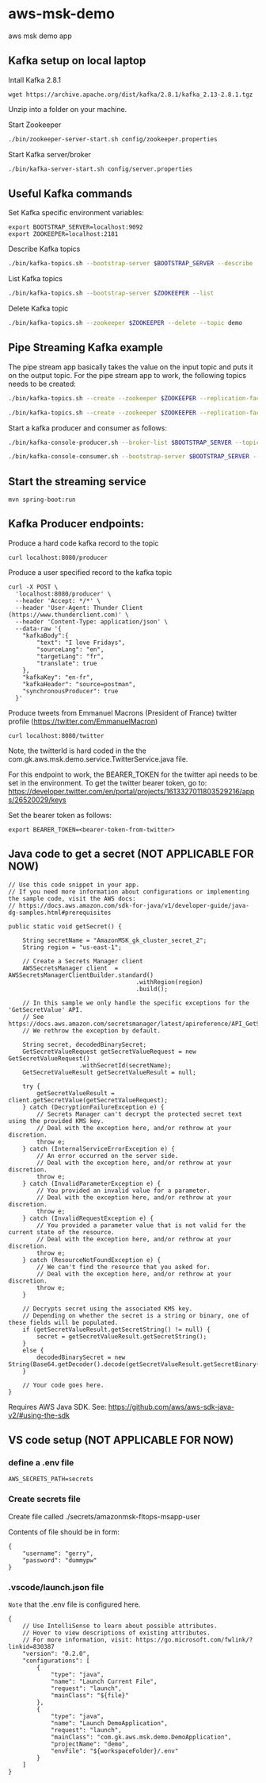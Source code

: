 # aws-msk-demo
aws msk demo app

## Kafka setup on local laptop

Intall Kafka 2.8.1

```
wget https://archive.apache.org/dist/kafka/2.8.1/kafka_2.13-2.8.1.tgz
```

Unzip into a folder on your machine.

Start Zookeeper

```bash
./bin/zookeeper-server-start.sh config/zookeeper.properties
```

Start Kafka server/broker
```bash
./bin/kafka-server-start.sh config/server.properties
```


## Useful Kafka commands

Set Kafka specific environment variables:
```
export BOOTSTRAP_SERVER=localhost:9092
export ZOOKEEPER=localhost:2181
```

Describe Kafka topics
```bash
./bin/kafka-topics.sh --bootstrap-server $BOOTSTRAP_SERVER --describe
```

List Kafka topics
```bash
./bin/kafka-topics.sh --bootstrap-server $ZOOKEEPER --list
```

Delete Kafka topic
```bash
./bin/kafka-topics.sh --zookeeper $ZOOKEEPER --delete --topic demo
```

## Pipe Streaming Kafka example 

The pipe stream app basically takes the value on the input topic and puts it on the output topic.
For the pipe stream app to work, the following topics needs to be created:

```bash
./bin/kafka-topics.sh --create --zookeeper $ZOOKEEPER --replication-factor 1 --partitions 1 --topic streams-pipe-input
```
```bash
./bin/kafka-topics.sh --create --zookeeper $ZOOKEEPER --replication-factor 1 --partitions 1 --topic streams-pipe-output
```

Start a kafka producer and consumer as follows:

```bash
./bin/kafka-console-producer.sh --broker-list $BOOTSTRAP_SERVER --topic streams-pipe-input
```

```bash
./bin/kafka-console-consumer.sh --bootstrap-server $BOOTSTRAP_SERVER --topic streams-pipe-output --from-beginning
```

## Start the streaming service

```
mvn spring-boot:run
```

## Kafka Producer endpoints:

Produce a hard code kafka record to the topic
```
curl localhost:8080/producer
```

Produce a user specified record to the kafka topic
```
curl -X POST \
  'localhost:8080/producer' \
  --header 'Accept: */*' \
  --header 'User-Agent: Thunder Client (https://www.thunderclient.com)' \
  --header 'Content-Type: application/json' \
  --data-raw '{
    "kafkaBody":{
        "text": "I love Fridays",
        "sourceLang": "en",
        "targetLang": "fr",
        "translate": true
    },
    "kafkaKey": "en-fr",
    "kafkaHeader": "source=postman",
    "synchronousProducer": true
  }'
```

Produce tweets from Emmanuel Macrons (President of France) twitter profile (https://twitter.com/EmmanuelMacron)


```
curl localhost:8080/twitter
```

Note, the twitterId is hard coded in the the com.gk.aws.msk.demo.service.TwitterService.java file.

For this endpoint to work, the BEARER_TOKEN for the twitter api needs to be set in the environment.
To get the twitter bearer token, go to:  https://developer.twitter.com/en/portal/projects/1613327011803529216/apps/26520029/keys

Set the bearer token as follows:
```
export BEARER_TOKEN=<bearer-token-from-twitter>
```





## Java code to get a secret (NOT APPLICABLE FOR NOW)

```
// Use this code snippet in your app.
// If you need more information about configurations or implementing the sample code, visit the AWS docs:
// https://docs.aws.amazon.com/sdk-for-java/v1/developer-guide/java-dg-samples.html#prerequisites

public static void getSecret() {

    String secretName = "AmazonMSK_gk_cluster_secret_2";
    String region = "us-east-1";

    // Create a Secrets Manager client
    AWSSecretsManager client  = AWSSecretsManagerClientBuilder.standard()
                                    .withRegion(region)
                                    .build();
    
    // In this sample we only handle the specific exceptions for the 'GetSecretValue' API.
    // See https://docs.aws.amazon.com/secretsmanager/latest/apireference/API_GetSecretValue.html
    // We rethrow the exception by default.
    
    String secret, decodedBinarySecret;
    GetSecretValueRequest getSecretValueRequest = new GetSecretValueRequest()
                    .withSecretId(secretName);
    GetSecretValueResult getSecretValueResult = null;

    try {
        getSecretValueResult = client.getSecretValue(getSecretValueRequest);
    } catch (DecryptionFailureException e) {
        // Secrets Manager can't decrypt the protected secret text using the provided KMS key.
        // Deal with the exception here, and/or rethrow at your discretion.
        throw e;
    } catch (InternalServiceErrorException e) {
        // An error occurred on the server side.
        // Deal with the exception here, and/or rethrow at your discretion.
        throw e;
    } catch (InvalidParameterException e) {
        // You provided an invalid value for a parameter.
        // Deal with the exception here, and/or rethrow at your discretion.
        throw e;
    } catch (InvalidRequestException e) {
        // You provided a parameter value that is not valid for the current state of the resource.
        // Deal with the exception here, and/or rethrow at your discretion.
        throw e;
    } catch (ResourceNotFoundException e) {
        // We can't find the resource that you asked for.
        // Deal with the exception here, and/or rethrow at your discretion.
        throw e;
    }

    // Decrypts secret using the associated KMS key.
    // Depending on whether the secret is a string or binary, one of these fields will be populated.
    if (getSecretValueResult.getSecretString() != null) {
        secret = getSecretValueResult.getSecretString();
    }
    else {
        decodedBinarySecret = new String(Base64.getDecoder().decode(getSecretValueResult.getSecretBinary()).array());
    }

    // Your code goes here.
}
```

Requires AWS Java SDK.  See: https://github.com/aws/aws-sdk-java-v2/#using-the-sdk


## VS code setup (NOT APPLICABLE FOR NOW)

### define a .env file

```
AWS_SECRETS_PATH=secrets
```

### Create secrets file

Create file called ./secrets/amazonmsk-fltops-msapp-user

Contents of file should be in form:

```
{
    "username": "gerry",
    "password": "dummypw"
}
```

### .vscode/launch.json file

`Note` that the .env file is configured here.

```
{
    // Use IntelliSense to learn about possible attributes.
    // Hover to view descriptions of existing attributes.
    // For more information, visit: https://go.microsoft.com/fwlink/?linkid=830387
    "version": "0.2.0",
    "configurations": [
        {
            "type": "java",
            "name": "Launch Current File",
            "request": "launch",
            "mainClass": "${file}"
        },
        {
            "type": "java",
            "name": "Launch DemoApplication",
            "request": "launch",
            "mainClass": "com.gk.aws.msk.demo.DemoApplication",
            "projectName": "demo",
            "envFile": "${workspaceFolder}/.env"
        }
    ]
}
```